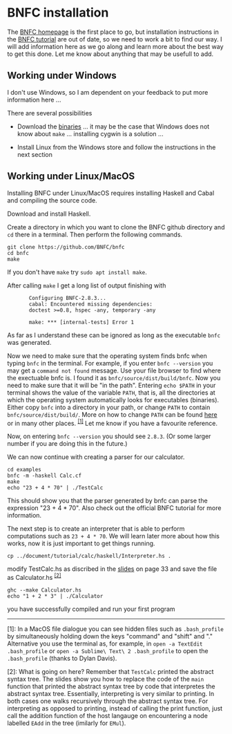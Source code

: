 # BNFC installation

The [BNFC homepage](http://bnfc.digitalgrammars.com/) is the first place to go, but installation instructions in the [BNFC tutorial](http://bnfc.digitalgrammars.com/tutorial/bnfc-tutorial.html) are out of date, so we need to work a bit to find our way. I will add information here as we go along and learn more about the best way to get this done. Let me know about anything that may be usefull to add. 

## Working under Windows

I don't use Windows, so I am dependent on your feedback to put more information here ...

There are several possibilities

- Download the [binaries](https://github.com/BNFC/bnfc/releases) ... it may be the case that Windows does not know about `make` ... installing cygwin is a solution ...

- Install Linux from the Windows store and follow the instructions in the next section

## Working under Linux/MacOS

Installing BNFC under Linux/MacOS requires installing Haskell and Cabal and compiling the source code. 

Download and install Haskell.

Create a directory in which you want to clone the BNFC github directory and `cd` there in a terminal. Then perform the following commands.

    git clone https://github.com/BNFC/bnfc
    cd bnfc  
    make
    
If you don't have `make` try `sudo apt install make`.

After calling `make` I get a long list of output finishing with

           Configuring BNFC-2.8.3...
           cabal: Encountered missing dependencies:
           doctest >=0.8, hspec -any, temporary -any

           make: *** [internal-tests] Error 1
        
As far as I understand these can be ignored as long as the executable `bnfc` was generated.

Now we need to make sure that the operating system finds bnfc when typing `bnfc` in the terminal. For example, if you enter `bnfc --version` you may get a `command not found` message. Use your file browser to find where the exectuable bnfc is. I found it as `bnfc/source/dist/build/bnfc`. Now you need to make sure that it will be "in the path". Entering `echo $PATH` in your terminal shows the value of the variable `PATH`, that is, all the directories at which the operating system automatically looks for executables (binaries). Either copy `bnfc` into a directory in your path, or change `PATH` to contain `bnfc/source/dist/build/`. More on how to change `PATH` can be found [here](https://www.computerhope.com/issues/ch001647.htm) or in many other places. <sup>[[1]](#hidden)</sup> Let me know if you have a favourite reference.
 
Now, on entering `bnfc --version` you should see `2.8.3`. (Or some larger number if you are doing this in the future.)

We can now continue with creating a parser for our calculator.

    cd examples
    bnfc -m -haskell Calc.cf
    make
    echo "23 + 4 * 70" | ./TestCalc 
    
This should show you that the parser generated by bnfc can parse the expression "23 + 4 * 70". Also check out the official BNFC tutorial for more information.
 
The next step is to create an interpreter that is able to perform computations such as `23 + 4 * 70`. We will learn later more about how this works, now it is just important to get things running.
 
    cp ../document/tutorial/calc/haskell/Interpreter.hs .
  
modify TestCalc.hs as discribed in the [slides](http://www.grammaticalframework.org/ipl-book/slides/2-slides-ipl-book.pdf) on page 33 and save the file as Calculator.hs <sup>[[2]](#footnote)</sup>
  
    ghc --make Calculator.hs
    echo "1 + 2 * 3" | ./Calculator
    
you have successfully compiled and run your first program

---

<a name="hidden">[1]</a>: In a MacOS file dialogue you can see hidden files such as `.bash_profile` by simultaneously holding down the keys "command" and "shift" and "." Alternative you use the terminal as, for example, in `open -a TextEdit .bash_profile` or `open -a Sublime\ Text\ 2 .bash_profile` to open the `.bash_profile` (thanks to Dylan Davis).

<a name="footnote">[2]</a>: What is going on here? Remember that `TestCalc` printed the abstract syntax tree. The slides show you how to replace the code of the `main` function that printed the abstract syntax tree by code that interpretes the abstract syntax tree. Essentially, interpreting is very similar to printing. In both cases one walks recursively through the abstract syntax tree. For interpreting as opposed to printing, instead of calling the print function, just call the addition function of the host langauge on encountering a node labelled `EAdd` in the tree (imilarly for `EMul`).

